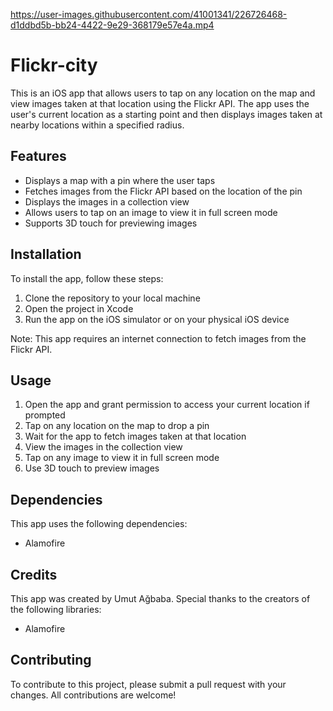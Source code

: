 

https://user-images.githubusercontent.com/41001341/226726468-d1ddbd5b-bb24-4422-9e29-368179e57e4a.mp4

# Flickr-city

This is an iOS app that allows users to tap on any location on the map and view images taken at that location using the Flickr API. The app uses the user's current location as a starting point and then displays images taken at nearby locations within a specified radius.

## Features

- Displays a map with a pin where the user taps
- Fetches images from the Flickr API based on the location of the pin
- Displays the images in a collection view
- Allows users to tap on an image to view it in full screen mode
- Supports 3D touch for previewing images

## Installation

To install the app, follow these steps:

1. Clone the repository to your local machine
2. Open the project in Xcode
3. Run the app on the iOS simulator or on your physical iOS device

Note: This app requires an internet connection to fetch images from the Flickr API.

## Usage

1. Open the app and grant permission to access your current location if prompted
2. Tap on any location on the map to drop a pin
3. Wait for the app to fetch images taken at that location
4. View the images in the collection view
5. Tap on any image to view it in full screen mode
6. Use 3D touch to preview images


## Dependencies

This app uses the following dependencies:

- Alamofire

## Credits

This app was created by Umut Ağbaba. Special thanks to the creators of the following libraries:

- Alamofire


## Contributing

To contribute to this project, please submit a pull request with your changes. All contributions are welcome!
